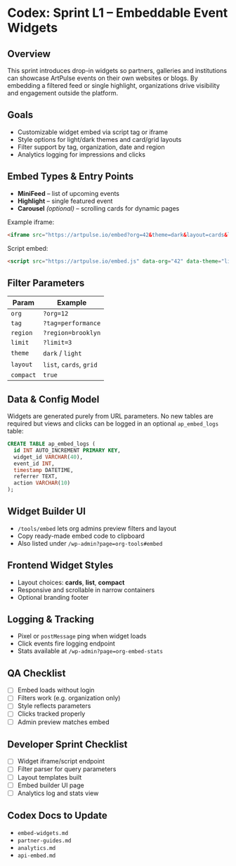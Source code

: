 # Codex: Sprint L1 – Embeddable Event Widgets

## Overview
This sprint introduces drop-in widgets so partners, galleries and institutions can showcase ArtPulse events on their own websites or blogs. By embedding a filtered feed or single highlight, organizations drive visibility and engagement outside the platform.

## Goals
- Customizable widget embed via script tag or iframe
- Style options for light/dark themes and card/grid layouts
- Filter support by tag, organization, date and region
- Analytics logging for impressions and clicks

## Embed Types & Entry Points
- **MiniFeed** – list of upcoming events
- **Highlight** – single featured event
- **Carousel** *(optional)* – scrolling cards for dynamic pages

Example iframe:
```html
<iframe src="https://artpulse.io/embed?org=42&theme=dark&layout=cards&limit=5"></iframe>
```

Script embed:
```html
<script src="https://artpulse.io/embed.js" data-org="42" data-theme="light" data-layout="list"></script>
```

## Filter Parameters
| Param   | Example                |
| ------- | ---------------------- |
| `org`   | `?org=12`              |
| `tag`   | `?tag=performance`     |
| `region`| `?region=brooklyn`     |
| `limit` | `?limit=3`             |
| `theme` | `dark` / `light`       |
| `layout`| `list`, `cards`, `grid`|
| `compact` | `true`               |

## Data & Config Model
Widgets are generated purely from URL parameters. No new tables are required but views and clicks can be logged in an optional `ap_embed_logs` table:
```sql
CREATE TABLE ap_embed_logs (
  id INT AUTO_INCREMENT PRIMARY KEY,
  widget_id VARCHAR(40),
  event_id INT,
  timestamp DATETIME,
  referrer TEXT,
  action VARCHAR(10)
);
```

## Widget Builder UI
- `/tools/embed` lets org admins preview filters and layout
- Copy ready-made embed code to clipboard
- Also listed under `/wp-admin?page=org-tools#embed`

## Frontend Widget Styles
- Layout choices: **cards**, **list**, **compact**
- Responsive and scrollable in narrow containers
- Optional branding footer

## Logging & Tracking
- Pixel or `postMessage` ping when widget loads
- Click events fire logging endpoint
- Stats available at `/wp-admin?page=org-embed-stats`

## QA Checklist
- [ ] Embed loads without login
- [ ] Filters work (e.g. organization only)
- [ ] Style reflects parameters
- [ ] Clicks tracked properly
- [ ] Admin preview matches embed

## Developer Sprint Checklist
- [ ] Widget iframe/script endpoint
- [ ] Filter parser for query parameters
- [ ] Layout templates built
- [ ] Embed builder UI page
- [ ] Analytics log and stats view

## Codex Docs to Update
- `embed-widgets.md`
- `partner-guides.md`
- `analytics.md`
- `api-embed.md`
